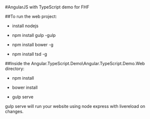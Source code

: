 #AngularJS with TypeScript demo for FHF

##To run the web project:

* install nodejs

* npm install gulp -gulp

* npm install bower -g

* npm install tsd -g

##Inside the Angular.TypeScript.Demo\Angular.TypeScript.Demo.Web directory:

* npm install

* bower install

* gulp serve

gulp serve will run your website using node express with livereload on changes.